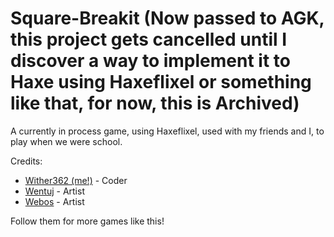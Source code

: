 # Square-Breakit (Now passed to AGK, this project gets cancelled until I discover a way to implement it to Haxe using Haxeflixel or something like that, for now, this is Archived)

A currently in process game, using Haxeflixel, used with my friends and I, to play when we were school.

Credits:
- [Wither362 (me!)](https://github.com/Wither362) - Coder
- [Wentuj](https://www.pixilart.com/wentuj727) - Artist
- [Webos](https://www.pixilart.com/webos) - Artist

Follow them for more games like this!
